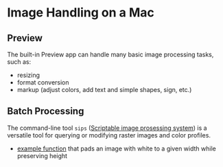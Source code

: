# Image Handling on a Mac

## Preview

The built-in Preview app can handle many basic image processing tasks, such as:

- resizing
- format conversion
- markup (adjust colors, add text and simple shapes, sign, etc.)

## Batch Processing

The command-line tool `sips` ([Scriptable image prosessing system](https://ss64.com/osx/sips.html)) is a versatile tool for querying or modifying raster images and color profiles.

- [example function](scripts/img-pad-width.fish) that pads an image with white to a given width while preserving height
